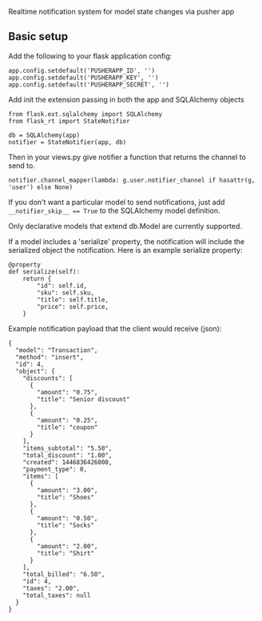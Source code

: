 Realtime notification system for model state changes via pusher app

## Basic setup

Add the following to your flask application config:

    app.config.setdefault('PUSHERAPP_ID', '')
    app.config.setdefault('PUSHERAPP_KEY', '')
    app.config.setdefault('PUSHERAPP_SECRET', '')

Add init the extension passing in both the app and SQLAlchemy objects

    from flask.ext.sqlalchemy import SQLAlchemy
    from flask_rt import StateNotifier

    db = SQLAlchemy(app)
    notifier = StateNotifier(app, db)

Then in your views.py give notifier a function that returns the channel
to send to.

    notifier.channel_mapper(lambda: g.user.notifier_channel if hasattr(g, 'user') else None)

If you don't want a particular model to send notifications, just add
`__notifier_skip__ == True` to the SQLAlchemy model definition.

Only declarative models that extend db.Model are currently supported.

If a model includes a 'serialize' property, the notification will include the
serialized object the notification.  Here is an example serialize property:

    @property
    def serialize(self):
        return {
            "id": self.id,
            "sku": self.sku,
            "title": self.title,
            "price": self.price,
        }

Example notification payload that the client would receive (json):

    {
      "model": "Transaction",
      "method": "insert",
      "id": 4,
      "object": {
        "discounts": [
          {
            "amount": "0.75",
            "title": "Senior discount"
          },
          {
            "amount": "0.25",
            "title": "coupon"
          }
        ],
        "items_subtotal": "5.50",
        "total_discount": "1.00",
        "created": 1446836426000,
        "payment_type": 0,
        "items": [
          {
            "amount": "3.00",
            "title": "Shoes"
          },
          {
            "amount": "0.50",
            "title": "Socks"
          },
          {
            "amount": "2.00",
            "title": "Shirt"
          }
        ],
        "total_billed": "6.50",
        "id": 4,
        "taxes": "2.00",
        "total_taxes": null
      }
    }
